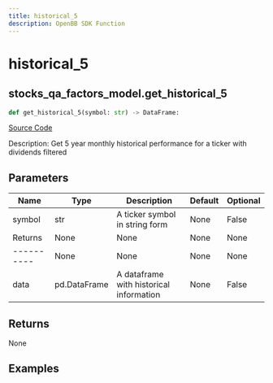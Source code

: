 ```yaml
---
title: historical_5
description: OpenBB SDK Function
---
```


# historical_5

## stocks_qa_factors_model.get_historical_5

```python title='openbb_terminal/stocks/quantitative_analysis/factors_model.py'
def get_historical_5(symbol: str) -> DataFrame:
```
[Source Code](https://github.com/OpenBB-finance/OpenBBTerminal/tree/main/openbb_terminal/stocks/quantitative_analysis/factors_model.py#L58)

Description: Get 5 year monthly historical performance for a ticker with dividends filtered

## Parameters

| Name | Type | Description | Default | Optional |
| ---- | ---- | ----------- | ------- | -------- |
| symbol | str | A ticker symbol in string form | None | False |
| Returns | None | None | None | None |
| ---------- | None | None | None | None |
| data | pd.DataFrame | A dataframe with historical information | None | False |

## Returns

None

## Examples

